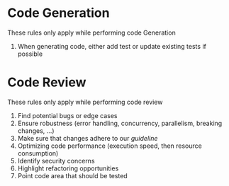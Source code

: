 # Code Generation

These rules only apply while performing code Generation

1. When generating code, either add test or update existing tests if possible

# Code Review

These rules only apply while performing code review

1. Find potential bugs or edge cases
2. Ensure robustness (error handling, concurrency, parallelism, breaking changes, ...)
3. Make sure that changes adhere to our *guideline*
4. Optimizing code performance (execution speed, then resource consumption)
5. Identify security concerns
6. Highlight refactoring opportunities
7. Point code area that should be tested
